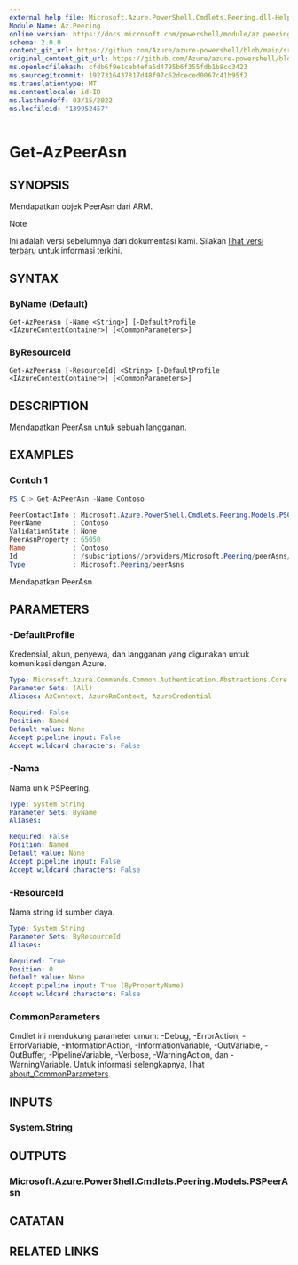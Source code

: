 ```yaml
---
external help file: Microsoft.Azure.PowerShell.Cmdlets.Peering.dll-Help.xml
Module Name: Az.Peering
online version: https://docs.microsoft.com/powershell/module/az.peering/get-azpeerasn
schema: 2.0.0
content_git_url: https://github.com/Azure/azure-powershell/blob/main/src/Peering/Peering/help/Get-AzPeerAsn.md
original_content_git_url: https://github.com/Azure/azure-powershell/blob/main/src/Peering/Peering/help/Get-AzPeerAsn.md
ms.openlocfilehash: cfdb6f9e1ceb4efa5d4795b6f355fdb1b8cc3423
ms.sourcegitcommit: 1927316437817d48f97c62dceced0067c41b95f2
ms.translationtype: MT
ms.contentlocale: id-ID
ms.lasthandoff: 03/15/2022
ms.locfileid: "139952457"
---
```

# Get-AzPeerAsn

## SYNOPSIS
Mendapatkan objek PeerAsn dari ARM.

> [!NOTE]
>Ini adalah versi sebelumnya dari dokumentasi kami. Silakan [lihat versi terbaru](/powershell/module/az.peering/get-azpeerasn) untuk informasi terkini.

## SYNTAX

### ByName (Default)
```
Get-AzPeerAsn [-Name <String>] [-DefaultProfile <IAzureContextContainer>] [<CommonParameters>]
```

### ByResourceId
```
Get-AzPeerAsn [-ResourceId] <String> [-DefaultProfile <IAzureContextContainer>] [<CommonParameters>]
```

## DESCRIPTION
Mendapatkan PeerAsn untuk sebuah langganan.

## EXAMPLES

### Contoh 1
```powershell
PS C:> Get-AzPeerAsn -Name Contoso

PeerContactInfo : Microsoft.Azure.PowerShell.Cmdlets.Peering.Models.PSContactInfo
PeerName        : Contoso
ValidationState : None
PeerAsnProperty : 65050
Name            : Contoso
Id              : /subscriptions//providers/Microsoft.Peering/peerAsns/Contoso
Type            : Microsoft.Peering/peerAsns
```

Mendapatkan PeerAsn

## PARAMETERS

### -DefaultProfile
Kredensial, akun, penyewa, dan langganan yang digunakan untuk komunikasi dengan Azure.

```yaml
Type: Microsoft.Azure.Commands.Common.Authentication.Abstractions.Core.IAzureContextContainer
Parameter Sets: (All)
Aliases: AzContext, AzureRmContext, AzureCredential

Required: False
Position: Named
Default value: None
Accept pipeline input: False
Accept wildcard characters: False
```

### -Nama
Nama unik PSPeering.

```yaml
Type: System.String
Parameter Sets: ByName
Aliases:

Required: False
Position: Named
Default value: None
Accept pipeline input: False
Accept wildcard characters: False
```

### -ResourceId
Nama string id sumber daya.

```yaml
Type: System.String
Parameter Sets: ByResourceId
Aliases:

Required: True
Position: 0
Default value: None
Accept pipeline input: True (ByPropertyName)
Accept wildcard characters: False
```

### CommonParameters
Cmdlet ini mendukung parameter umum: -Debug, -ErrorAction, -ErrorVariable, -InformationAction, -InformationVariable, -OutVariable, -OutBuffer, -PipelineVariable, -Verbose, -WarningAction, dan -WarningVariable. Untuk informasi selengkapnya, lihat [about_CommonParameters](http://go.microsoft.com/fwlink/?LinkID=113216).

## INPUTS

### System.String

## OUTPUTS

### Microsoft.Azure.PowerShell.Cmdlets.Peering.Models.PSPeerAsn

## CATATAN

## RELATED LINKS
